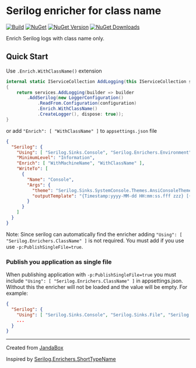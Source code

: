 # Serilog enricher for class name

[![Build](https://github.com/Jandini/serilog-enrichers-classname/actions/workflows/build.yml/badge.svg)](https://github.com/Jandini/serilog-enrichers-classname/actions/workflows/build.yml)
[![NuGet](https://github.com/Jandini/serilog-enrichers-classname/actions/workflows/nuget.yml/badge.svg)](https://github.com/Jandini/serilog-enrichers-classname/actions/workflows/nuget.yml)
[![NuGet Version](https://img.shields.io/nuget/v/Serilog.Enrichers.ClassName?style=flat&label=Version)](https://www.nuget.org/packages/Serilog.Enrichers.ClassName/)
[![NuGet Downloads](https://img.shields.io/nuget/dt/Serilog.Enrichers.ClassName.svg?style=flat&label=Version)](https://www.nuget.org/packages/Serilog.Enrichers.ClassName)

Enrich Serilog logs with class name only.

## Quick Start

Use `.Enrich.WithClassName()` extension

```c#
internal static IServiceCollection AddLogging(this IServiceCollection services, IConfiguration configuration)
{
    return services.AddLogging(builder => builder
        .AddSerilog(new LoggerConfiguration()
            .ReadFrom.Configuration(configuration)
            .Enrich.WithClassName()
            .CreateLogger(), dispose: true));
}
```   

or add `"Enrich": [ "WithClassName" ]` to `appsettings.json` file

```json
{
  "Serilog": {
    "Using": [ "Serilog.Sinks.Console", "Serilog.Enrichers.Environment" ],
    "MinimumLevel": "Information",
    "Enrich": [ "WithMachineName", "WithClassName" ],
    "WriteTo": [
      {
        "Name": "Console",
        "Args": {
          "theme": "Serilog.Sinks.SystemConsole.Themes.AnsiConsoleTheme::Code, Serilog.Sinks.Console",
          "outputTemplate": "{Timestamp:yyyy-MM-dd HH:mm:ss.fff zzz} [{Level:u4}] [{MachineName}] [{ClassName}] {Message}{NewLine}{Exception}"
        }
      }
    ]
  }
}
```

Note: Since serilog can automatically find the enricher adding `"Using": [ "Serilog.Enrichers.ClassName" ]` is not required. You must add if you use use `-p:PublishSingleFile=true`.

### Publish you application as single file 

When publishing application with `-p:PublishSingleFile=true` you must include `"Using": [ "Serilog.Enrichers.ClassName" ]` in appsettings.json.
Without this the enricher will not be loaded and the value will be empty.
For example: 
```json
{
  "Serilog": {
    "Using": [ "Serilog.Sinks.Console", "Serilog.Sinks.File", "Serilog.Enrichers.Environment", "Serilog.Enrichers.ClassName" ],
    ...
  }
}
```
---
Created from [JandaBox](https://github.com/Jandini/JandaBox)

Inspired by [Serilog.Enrichers.ShortTypeName](https://github.com/James-LG/serilog-enrichers-shorttypename)
